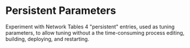 # Persistent Parameters

Experiment with Network Tables 4 "persistent" entries, used as
tuning parameters, to allow tuning without a the time-consuming
process editing, building, deploying, and restarting.
